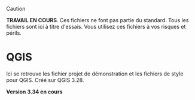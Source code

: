 > [!caution]
> **TRAVAIL EN COURS**. Ces fichiers ne font pas partie du standard. Tous les fichiers sont ici à titre d'essais. Vous utilisez ces fichiers à vos risques et périls.

# QGIS

Ici se retrouve les fichier projet de démonstration et les fichiers de style pour QGIS. Créé sur QGIS 3.28.

**Version 3.34 en cours**